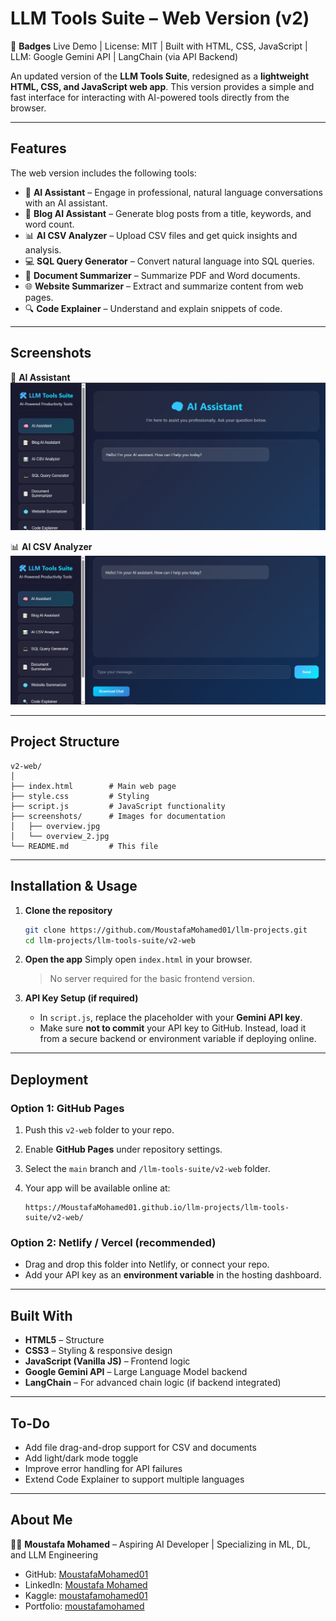 # LLM Tools Suite – Web Version (v2)

📛 **Badges**
Live Demo | License: MIT | Built with HTML, CSS, JavaScript | LLM: Google Gemini API | LangChain (via API Backend)

An updated version of the **LLM Tools Suite**, redesigned as a **lightweight HTML, CSS, and JavaScript web app**. This version provides a simple and fast interface for interacting with AI-powered tools directly from the browser.

---

## Features

The web version includes the following tools:

* 🧠 **AI Assistant** – Engage in professional, natural language conversations with an AI assistant.
* 📝 **Blog AI Assistant** – Generate blog posts from a title, keywords, and word count.
* 📊 **AI CSV Analyzer** – Upload CSV files and get quick insights and analysis.
* 💻 **SQL Query Generator** – Convert natural language into SQL queries.
* 📄 **Document Summarizer** – Summarize PDF and Word documents.
* 🌐 **Website Summarizer** – Extract and summarize content from web pages.
* 🔍 **Code Explainer** – Understand and explain snippets of code.

---

## Screenshots

🧠 **AI Assistant**
![Overview](screenshots/overview.jpg)

📊 **AI CSV Analyzer**
![Overview 2](screenshots/overview_2.jpg)

---

## Project Structure

```
v2-web/
│
├── index.html        # Main web page
├── style.css         # Styling
├── script.js         # JavaScript functionality
├── screenshots/      # Images for documentation
│   ├── overview.jpg
│   └── overview_2.jpg
└── README.md         # This file
```

---

## Installation & Usage

1. **Clone the repository**

   ```bash
   git clone https://github.com/MoustafaMohamed01/llm-projects.git
   cd llm-projects/llm-tools-suite/v2-web
   ```

2. **Open the app**
   Simply open `index.html` in your browser.

   > No server required for the basic frontend version.

3. **API Key Setup (if required)**

   * In `script.js`, replace the placeholder with your **Gemini API key**.
   * Make sure **not to commit** your API key to GitHub. Instead, load it from a secure backend or environment variable if deploying online.

---

## Deployment

### Option 1: GitHub Pages

1. Push this `v2-web` folder to your repo.
2. Enable **GitHub Pages** under repository settings.
3. Select the `main` branch and `/llm-tools-suite/v2-web` folder.
4. Your app will be available online at:

   ```
   https://MoustafaMohamed01.github.io/llm-projects/llm-tools-suite/v2-web/
   ```

### Option 2: Netlify / Vercel (recommended)

* Drag and drop this folder into Netlify, or connect your repo.
* Add your API key as an **environment variable** in the hosting dashboard.

---

## Built With

* **HTML5** – Structure
* **CSS3** – Styling & responsive design
* **JavaScript (Vanilla JS)** – Frontend logic
* **Google Gemini API** – Large Language Model backend
* **LangChain** – For advanced chain logic (if backend integrated)

---

## To-Do

* Add file drag-and-drop support for CSV and documents
* Add light/dark mode toggle
* Improve error handling for API failures
* Extend Code Explainer to support multiple languages

---

## About Me

👨‍💻 **Moustafa Mohamed** – Aspiring AI Developer | Specializing in ML, DL, and LLM Engineering

* GitHub: [MoustafaMohamed01](https://github.com/MoustafaMohamed01)
* LinkedIn: [Moustafa Mohamed](https://linkedin.com/in/moustafamohamed01)
* Kaggle: [moustafamohamed01](https://kaggle.com/moustafamohamed01)
* Portfolio: [moustafamohamed](https://moustafamohamed.netlify.app/)
